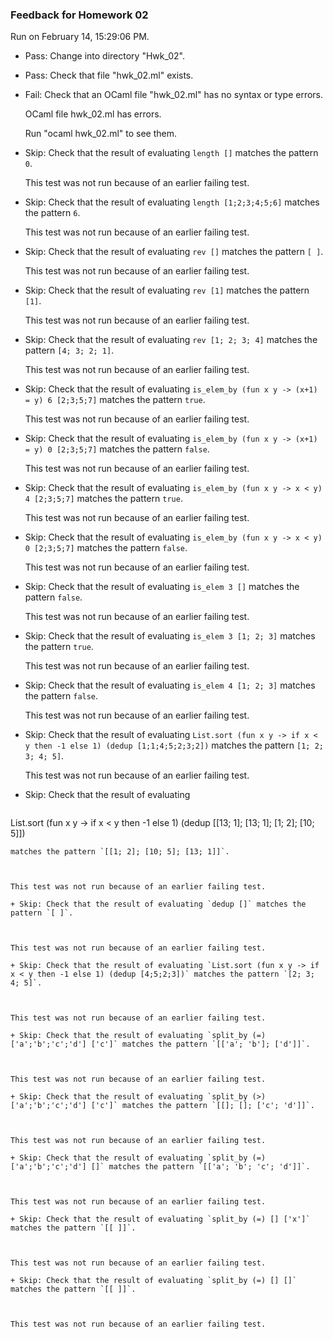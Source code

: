 ### Feedback for Homework 02

Run on February 14, 15:29:06 PM.

+ Pass: Change into directory "Hwk_02".

+ Pass: Check that file "hwk_02.ml" exists.

+ Fail: Check that an OCaml file "hwk_02.ml" has no syntax or type errors.

    OCaml file hwk_02.ml has errors.

    Run "ocaml hwk_02.ml" to see them.



+ Skip: Check that the result of evaluating `length []` matches the pattern `0`.

   

  This test was not run because of an earlier failing test.

+ Skip: Check that the result of evaluating `length [1;2;3;4;5;6]` matches the pattern `6`.

   

  This test was not run because of an earlier failing test.

+ Skip: Check that the result of evaluating `rev []` matches the pattern `[ ]`.

   

  This test was not run because of an earlier failing test.

+ Skip: Check that the result of evaluating `rev [1]` matches the pattern `[1]`.

   

  This test was not run because of an earlier failing test.

+ Skip: Check that the result of evaluating `rev [1; 2; 3; 4]` matches the pattern `[4; 3; 2; 1]`.

   

  This test was not run because of an earlier failing test.

+ Skip: Check that the result of evaluating `is_elem_by (fun x y -> (x+1) = y) 6 [2;3;5;7]` matches the pattern `true`.

   

  This test was not run because of an earlier failing test.

+ Skip: Check that the result of evaluating `is_elem_by (fun x y -> (x+1) = y) 0 [2;3;5;7]` matches the pattern `false`.

   

  This test was not run because of an earlier failing test.

+ Skip: Check that the result of evaluating `is_elem_by (fun x y -> x < y) 4 [2;3;5;7]` matches the pattern `true`.

   

  This test was not run because of an earlier failing test.

+ Skip: Check that the result of evaluating `is_elem_by (fun x y -> x < y) 0 [2;3;5;7]` matches the pattern `false`.

   

  This test was not run because of an earlier failing test.

+ Skip: Check that the result of evaluating `is_elem 3 []` matches the pattern `false`.

   

  This test was not run because of an earlier failing test.

+ Skip: Check that the result of evaluating `is_elem 3 [1; 2; 3]` matches the pattern `true`.

   

  This test was not run because of an earlier failing test.

+ Skip: Check that the result of evaluating `is_elem 4 [1; 2; 3]` matches the pattern `false`.

   

  This test was not run because of an earlier failing test.

+ Skip: Check that the result of evaluating `List.sort (fun x y -> if x < y then -1 else 1) (dedup [1;1;4;5;2;3;2])` matches the pattern `[1; 2; 3; 4; 5]`.

   

  This test was not run because of an earlier failing test.

+ Skip: Check that the result of evaluating 
   ```
List.sort (fun x y -> if x < y then -1 else 1) (dedup [[13; 1]; [13; 1]; [1; 2]; [10; 5]])
   ```
 matches the pattern `[[1; 2]; [10; 5]; [13; 1]]`.

   

  This test was not run because of an earlier failing test.

+ Skip: Check that the result of evaluating `dedup []` matches the pattern `[ ]`.

   

  This test was not run because of an earlier failing test.

+ Skip: Check that the result of evaluating `List.sort (fun x y -> if x < y then -1 else 1) (dedup [4;5;2;3])` matches the pattern `[2; 3; 4; 5]`.

   

  This test was not run because of an earlier failing test.

+ Skip: Check that the result of evaluating `split_by (=) ['a';'b';'c';'d'] ['c']` matches the pattern `[['a'; 'b']; ['d']]`.

   

  This test was not run because of an earlier failing test.

+ Skip: Check that the result of evaluating `split_by (>) ['a';'b';'c';'d'] ['c']` matches the pattern `[[]; []; ['c'; 'd']]`.

   

  This test was not run because of an earlier failing test.

+ Skip: Check that the result of evaluating `split_by (=) ['a';'b';'c';'d'] []` matches the pattern `[['a'; 'b'; 'c'; 'd']]`.

   

  This test was not run because of an earlier failing test.

+ Skip: Check that the result of evaluating `split_by (=) [] ['x']` matches the pattern `[[ ]]`.

   

  This test was not run because of an earlier failing test.

+ Skip: Check that the result of evaluating `split_by (=) [] []` matches the pattern `[[ ]]`.

   

  This test was not run because of an earlier failing test.

